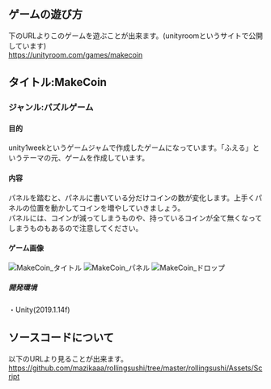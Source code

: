 
## ゲームの遊び方
下のURLよりこのゲームを遊ぶことが出来ます。(unityroomというサイトで公開しています)  
https://unityroom.com/games/makecoin

## タイトル:MakeCoin
### ジャンル:パズルゲーム

#### 目的
unity1weekというゲームジャムで作成したゲームになっています。「ふえる」というテーマの元、ゲームを作成しています。

#### 内容
パネルを踏むと、パネルに書いている分だけコインの数が変化します。上手くパネルの位置を動かしてコインを増やしていきましょう。  
パネルには、コインが減ってしまうものや、持っているコインが全て無くなってしまうものもあるので注意してください。

#### ゲーム画像  
![MakeCoin_タイトル](https://user-images.githubusercontent.com/45326553/106385485-ec818700-6413-11eb-9b29-903a964c8309.png)
![MakeCoin_パネル](https://user-images.githubusercontent.com/45326553/106385486-ed1a1d80-6413-11eb-9c1c-925ff3c1b15b.png)
![MakeCoin_ドロップ](https://user-images.githubusercontent.com/45326553/106385487-edb2b400-6413-11eb-9362-84a754f05c1a.png)
  ##### 開発環境
  ・Unity(2019.1.14f)  

## ソースコードについて
以下のURLより見ることが出来ます。  
https://github.com/mazikaaa/rollingsushi/tree/master/rollingsushi/Assets/Script
